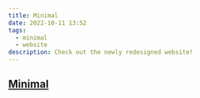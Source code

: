 ```yaml
---
title: Minimal
date: 2022-10-11 13:52
tags:
  - minimal
  - website
description: Check out the newly redesigned website!
---
```

## [Minimal](https://minimal.carlgaspar.com)